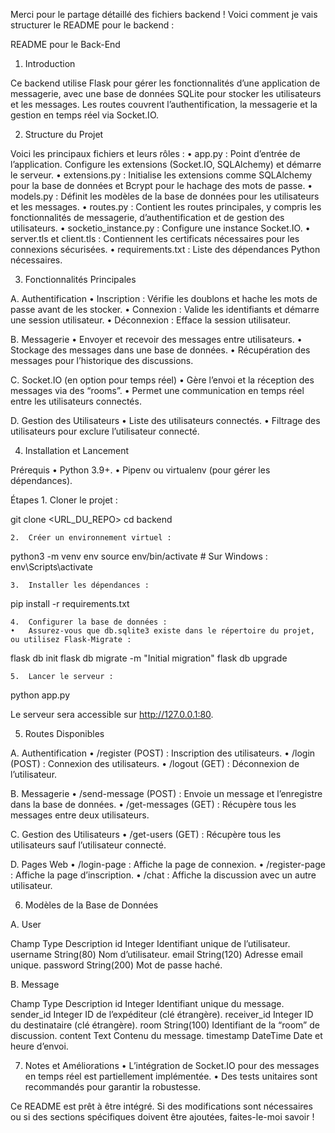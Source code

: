 Merci pour le partage détaillé des fichiers backend ! Voici comment je vais structurer le README pour le backend :

README pour le Back-End

1. Introduction

Ce backend utilise Flask pour gérer les fonctionnalités d’une application de messagerie, avec une base de données SQLite pour stocker les utilisateurs et les messages. Les routes couvrent l’authentification, la messagerie et la gestion en temps réel via Socket.IO.

2. Structure du Projet

Voici les principaux fichiers et leurs rôles :
	•	app.py : Point d’entrée de l’application. Configure les extensions (Socket.IO, SQLAlchemy) et démarre le serveur.
	•	extensions.py : Initialise les extensions comme SQLAlchemy pour la base de données et Bcrypt pour le hachage des mots de passe.
	•	models.py : Définit les modèles de la base de données pour les utilisateurs et les messages.
	•	routes.py : Contient les routes principales, y compris les fonctionnalités de messagerie, d’authentification et de gestion des utilisateurs.
	•	socketio_instance.py : Configure une instance Socket.IO.
	•	server.tls et client.tls : Contiennent les certificats nécessaires pour les connexions sécurisées.
	•	requirements.txt : Liste des dépendances Python nécessaires.

3. Fonctionnalités Principales

A. Authentification
	•	Inscription : Vérifie les doublons et hache les mots de passe avant de les stocker.
	•	Connexion : Valide les identifiants et démarre une session utilisateur.
	•	Déconnexion : Efface la session utilisateur.

B. Messagerie
	•	Envoyer et recevoir des messages entre utilisateurs.
	•	Stockage des messages dans une base de données.
	•	Récupération des messages pour l’historique des discussions.

C. Socket.IO (en option pour temps réel)
	•	Gère l’envoi et la réception des messages via des “rooms”.
	•	Permet une communication en temps réel entre les utilisateurs connectés.

D. Gestion des Utilisateurs
	•	Liste des utilisateurs connectés.
	•	Filtrage des utilisateurs pour exclure l’utilisateur connecté.

4. Installation et Lancement

Prérequis
	•	Python 3.9+.
	•	Pipenv ou virtualenv (pour gérer les dépendances).

Étapes
	1.	Cloner le projet :

git clone <URL_DU_REPO>
cd backend


	2.	Créer un environnement virtuel :

python3 -m venv env
source env/bin/activate  # Sur Windows : env\Scripts\activate


	3.	Installer les dépendances :

pip install -r requirements.txt


	4.	Configurer la base de données :
	•	Assurez-vous que db.sqlite3 existe dans le répertoire du projet, ou utilisez Flask-Migrate :

flask db init
flask db migrate -m "Initial migration"
flask db upgrade


	5.	Lancer le serveur :

python app.py

Le serveur sera accessible sur http://127.0.0.1:80.

5. Routes Disponibles

A. Authentification
	•	/register (POST) : Inscription des utilisateurs.
	•	/login (POST) : Connexion des utilisateurs.
	•	/logout (GET) : Déconnexion de l’utilisateur.

B. Messagerie
	•	/send-message (POST) : Envoie un message et l’enregistre dans la base de données.
	•	/get-messages (GET) : Récupère tous les messages entre deux utilisateurs.

C. Gestion des Utilisateurs
	•	/get-users (GET) : Récupère tous les utilisateurs sauf l’utilisateur connecté.

D. Pages Web
	•	/login-page : Affiche la page de connexion.
	•	/register-page : Affiche la page d’inscription.
	•	/chat : Affiche la discussion avec un autre utilisateur.

6. Modèles de la Base de Données

A. User

Champ	Type	Description
id	Integer	Identifiant unique de l’utilisateur.
username	String(80)	Nom d’utilisateur.
email	String(120)	Adresse email unique.
password	String(200)	Mot de passe haché.

B. Message

Champ	Type	Description
id	Integer	Identifiant unique du message.
sender_id	Integer	ID de l’expéditeur (clé étrangère).
receiver_id	Integer	ID du destinataire (clé étrangère).
room	String(100)	Identifiant de la “room” de discussion.
content	Text	Contenu du message.
timestamp	DateTime	Date et heure d’envoi.

7. Notes et Améliorations
	•	L’intégration de Socket.IO pour des messages en temps réel est partiellement implémentée.
	•	Des tests unitaires sont recommandés pour garantir la robustesse.

Ce README est prêt à être intégré. Si des modifications sont nécessaires ou si des sections spécifiques doivent être ajoutées, faites-le-moi savoir !
